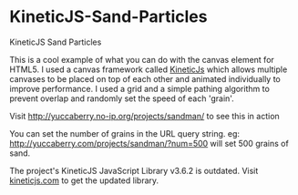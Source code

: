 KineticJS-Sand-Particles
========================

KineticJS Sand Particles

This is a cool example of what you can do with the canvas element for HTML5. I used a canvas framework called [KineticJs](http://kineticjs.com/) which allows multiple canvases to be placed on top of each other and animated individually to improve performance. I used a grid and a simple pathing algorithm to prevent overlap and randomly set the speed of each 'grain'.

Visit http://yuccaberry.no-ip.org/projects/sandman/ to see this in action

You can set the number of grains in the URL query string. 
eg: http://yuccaberry.com/projects/sandman/?num=500 will set 500 grains of sand.

The project's KineticJS JavaScript Library v3.6.2 is outdated. Visit [kineticjs.com](http://kineticjs.com/) to get the updated library.
